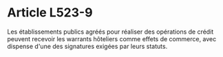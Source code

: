 # Article L523-9

Les établissements publics agréés pour réaliser des opérations de crédit peuvent recevoir les warrants hôteliers comme effets de commerce, avec dispense d'une des signatures exigées par leurs statuts.

